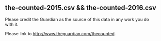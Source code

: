 ## the-counted-2015.csv && the-counted-2016.csv

Please credit the Guardian as the source of this data in any work you do with it. 

Please link to http://www.theguardian.com/thecounted.
